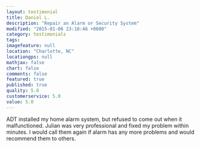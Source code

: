 ```yaml
---
layout: testimonial
title: Daniel L.
description: "Repair an Alarm or Security System"
modified: "2015-01-06 23:18:46 +0600"
category: testimonials
tags:
imagefeature: null
location: "Charlotte, NC"
locationgps: null
mathjax: false
chart: false
comments: false
featured: true
published: true
quality: 5.0
customerservice: 5.0
value: 5.0
---
```


ADT installed my home alarm system, but refused to come out when it malfunctioned. Julian was very professional and fixed my problem within minutes. I would call them again if alarm has any more problems and would recommend them to others.
